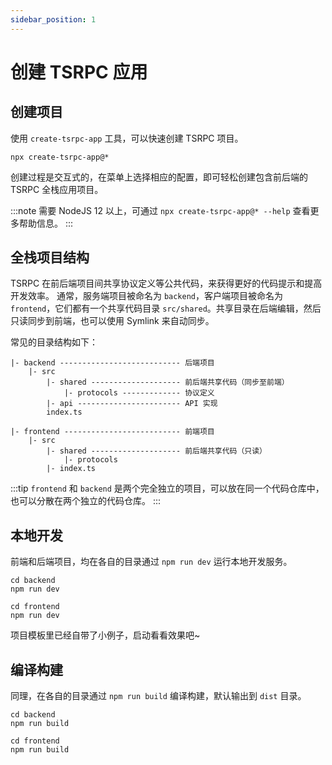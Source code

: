 ```yaml
---
sidebar_position: 1
---
```


# 创建 TSRPC 应用

## 创建项目

使用 `create-tsrpc-app` 工具，可以快速创建 TSRPC 项目。

```shell
npx create-tsrpc-app@*
```

创建过程是交互式的，在菜单上选择相应的配置，即可轻松创建包含前后端的 TSRPC 全栈应用项目。

:::note
需要 NodeJS 12 以上，可通过 `npx create-tsrpc-app@* --help` 查看更多帮助信息。
:::

## 全栈项目结构

TSRPC 在前后端项目间共享协议定义等公共代码，来获得更好的代码提示和提高开发效率。
通常，服务端项目被命名为 `backend`，客户端项目被命名为 `frontend`，它们都有一个共享代码目录 `src/shared`。共享目录在后端编辑，然后只读同步到前端，也可以使用 Symlink 来自动同步。

常见的目录结构如下：
```
|- backend --------------------------- 后端项目
    |- src
        |- shared -------------------- 前后端共享代码（同步至前端）
            |- protocols ------------- 协议定义
        |- api ----------------------- API 实现
        index.ts

|- frontend -------------------------- 前端项目
    |- src
        |- shared -------------------- 前后端共享代码（只读）
            |- protocols
        |- index.ts
```

:::tip
`frontend` 和 `backend` 是两个完全独立的项目，可以放在同一个代码仓库中，也可以分散在两个独立的代码仓库。
:::

## 本地开发

前端和后端项目，均在各自的目录通过 `npm run dev` 运行本地开发服务。

```shell
cd backend
npm run dev
```

```shell
cd frontend
npm run dev
```

项目模板里已经自带了小例子，启动看看效果吧~

## 编译构建

同理，在各自的目录通过 `npm run build` 编译构建，默认输出到 `dist` 目录。
```shell
cd backend
npm run build
```

```shell
cd frontend
npm run build
```
